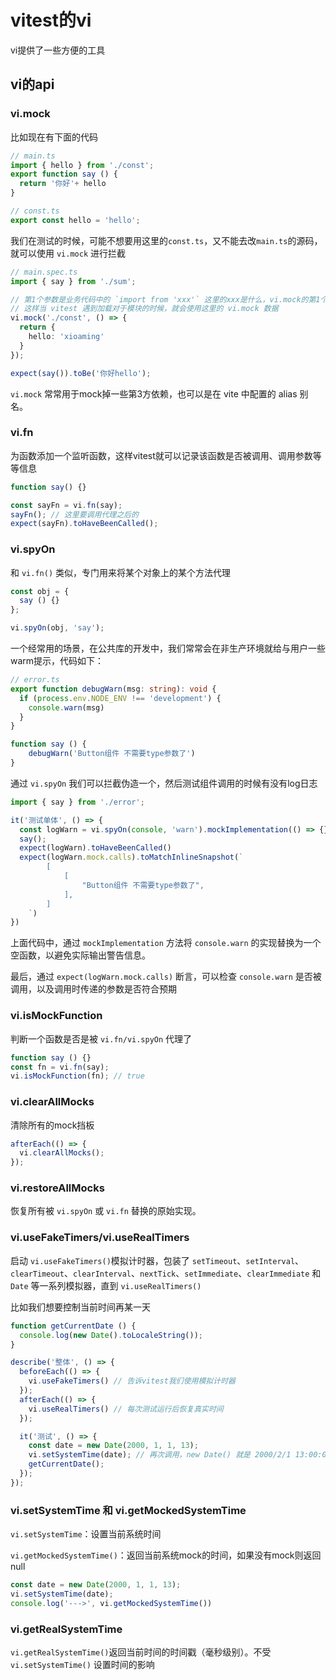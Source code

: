 # vitest的vi

vi提供了一些方便的工具

## vi的api

### vi.mock

比如现在有下面的代码

```ts
// main.ts
import { hello } from './const';
export function say () {
  return '你好'+ hello
}

// const.ts
export const hello = 'hello';
```

我们在测试的时候，可能不想要用这里的`const.ts`，又不能去改`main.ts`的源码，就可以使用 `vi.mock` 进行拦截

```ts
// main.spec.ts
import { say } from './sum';

// 第1个参数是业务代码中的 `import from 'xxx'` 这里的xxx是什么，vi.mock的第1个参数是什么
// 这样当 vitest 遇到加载对于模块的时候，就会使用这里的 vi.mock 数据
vi.mock('./const', () => {
  return {
    hello: 'xioaming'
  }
});

expect(say()).toBe('你好hello');
```

`vi.mock` 常常用于mock掉一些第3方依赖，也可以是在 vite 中配置的 alias 别名。

### vi.fn

为函数添加一个监听函数，这样vitest就可以记录该函数是否被调用、调用参数等等信息

```ts
function say() {}

const sayFn = vi.fn(say);
sayFn(); // 这里要调用代理之后的
expect(sayFn).toHaveBeenCalled();
```

### vi.spyOn

和 `vi.fn()` 类似，专门用来将某个对象上的某个方法代理

```ts
const obj = {
  say () {}
};

vi.spyOn(obj, 'say');
```

一个经常用的场景，在公共库的开发中，我们常常会在非生产环境就给与用户一些warm提示，代码如下：

```ts
// error.ts
export function debugWarn(msg: string): void {
  if (process.env.NODE_ENV !== 'development') {
    console.warn(msg)
  }
}

function say () {
	debugWarn('Button组件 不需要type参数了')  
}
```

 通过 `vi.spyOn` 我们可以拦截伪造一个，然后测试组件调用的时候有没有log日志

```ts
import { say } from './error';

it('测试单体', () => {
  const logWarn = vi.spyOn(console, 'warn').mockImplementation(() => {})
  say();
  expect(logWarn).toHaveBeenCalled()
  expect(logWarn.mock.calls).toMatchInlineSnapshot(`
		[
			[
				"Button组件 不需要type参数了",
			],
		]
	`)
})
```

上面代码中，通过 `mockImplementation` 方法将 `console.warn` 的实现替换为一个空函数，以避免实际输出警告信息。

最后，通过 `expect(logWarn.mock.calls)` 断言，可以检查 `console.warn` 是否被调用，以及调用时传递的参数是否符合预期

### vi.isMockFunction

判断一个函数是否是被 `vi.fn/vi.spyOn` 代理了

```ts
function say () {}
const fn = vi.fn(say);
vi.isMockFunction(fn); // true
```

### vi.clearAllMocks

清除所有的mock挡板

```ts
afterEach(() => {
  vi.clearAllMocks();
});
```

###  vi.restoreAllMocks

恢复所有被 `vi.spyOn` 或 `vi.fn` 替换的原始实现。

### vi.useFakeTimers/vi.useRealTimers

启动 `vi.useFakeTimers()`模拟计时器，包装了 `setTimeout`、`setInterval`、`clearTimeout`、`clearInterval`、`nextTick`、`setImmediate`、`clearImmediate` 和 `Date` 等一系列模拟器，直到 `vi.useRealTimers()`

比如我们想要控制当前时间再某一天

```ts
function getCurrentDate () {
  console.log(new Date().toLocaleString()); 
}

describe('整体', () => {
  beforeEach(() => {
    vi.useFakeTimers() // 告诉vitest我们使用模拟计时器
  });
  afterEach(() => {
    vi.useRealTimers() // 每次测试运行后恢复真实时间
  });

  it('测试', () => {
    const date = new Date(2000, 1, 1, 13);
    vi.setSystemTime(date); // 再次调用，new Date() 就是 2000/2/1 13:00:00
    getCurrentDate();
  });
});
```

### vi.setSystemTime 和 vi.getMockedSystemTime

`vi.setSystemTime`：设置当前系统时间

`vi.getMockedSystemTime()`：返回当前系统mock的时间，如果没有mock则返回null

```ts
const date = new Date(2000, 1, 1, 13);
vi.setSystemTime(date);
console.log('--->', vi.getMockedSystemTime())
```

### vi.getRealSystemTime

`vi.getRealSystemTime()`返回当前时间的时间戳（毫秒级别）。不受 `vi.setSystemTime()` 设置时间的影响